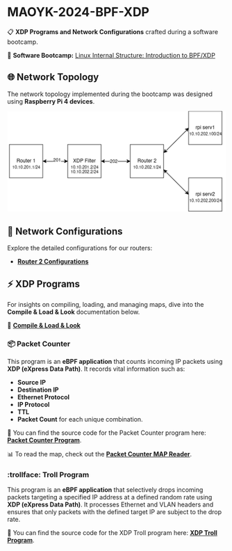 # MAOYK-2024-BPF-XDP
:clipboard: **XDP Programs and Network Configurations** crafted during a software bootcamp.

:penguin: **Software Bootcamp:** [Linux Internal Structure: Introduction to BPF/XDP](https://kamp.linux.org.tr/2024-yaz/kurslar/linuxun-ic-yapisi-bpf-xdp-ye-giris/)

## 🌐 Network Topology 

The network topology implemented during the bootcamp was designed using **Raspberry Pi 4 devices**.

![Network Topology](images/Network_Topology.png)

## 🔧 Network Configurations

Explore the detailed configurations for our routers:
- **[Router 2 Configurations](network/router-2/conf.md)**

## ⚡ XDP Programs

For insights on compiling, loading, and managing maps, dive into the **Compile & Load & Look** documentation below.

📜 **[Compile & Load & Look](xdp/CLL.md)**

### 📦 Packet Counter
This program is an **eBPF application** that counts incoming IP packets using **XDP (eXpress Data Path)**. It records vital information such as:
- **Source IP**
- **Destination IP**
- **Ethernet Protocol**
- **IP Protocol**
- **TTL**
- **Packet Count** for each unique combination.

📝 You can find the source code for the Packet Counter program here: **[Packet Counter Program](xdp/programs/ip/ip_counter.c)**.

📊 To read the map, check out the **[Packet Counter MAP Reader](xdp/programs/ip/ip_counter_map_reader.c)**.

### :trollface: Troll Program 

This program is an **eBPF application** that selectively drops incoming packets targeting a specified IP address at a defined random rate using **XDP (eXpress Data Path)**. It processes Ethernet and VLAN headers and ensures that only packets with the defined target IP are subject to the drop rate.

📝 You can find the source code for the XDP Troll program here: **[XDP Troll Program](xdp/programs/troll/troll.c)**.

